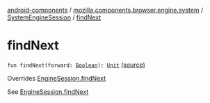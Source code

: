 [android-components](../../index.md) / [mozilla.components.browser.engine.system](../index.md) / [SystemEngineSession](index.md) / [findNext](./find-next.md)

# findNext

`fun findNext(forward: `[`Boolean`](https://kotlinlang.org/api/latest/jvm/stdlib/kotlin/-boolean/index.html)`): `[`Unit`](https://kotlinlang.org/api/latest/jvm/stdlib/kotlin/-unit/index.html) [(source)](https://github.com/mozilla-mobile/android-components/blob/master/components/browser/engine-system/src/main/java/mozilla/components/browser/engine/system/SystemEngineSession.kt#L239)

Overrides [EngineSession.findNext](../../mozilla.components.concept.engine/-engine-session/find-next.md)

See [EngineSession.findNext](../../mozilla.components.concept.engine/-engine-session/find-next.md)

